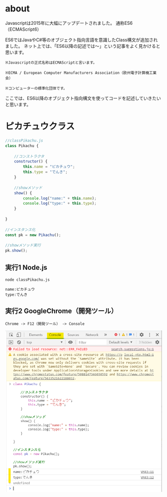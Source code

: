 # about

Javascriptは2015年に大幅にアップデートされました。
通称ES6（ECMAScript6）

ES6ではJavaやC#等のオブジェクト指向言語を意識したClass構文が追加されました。
ネット上では、「ES6以降の記述では～」という記事をよく見かけると思います。

```
※Javascriptの正式名称はECMAScriptと言います。

※ECMA / European Computer Manufacturers Association（欧州電子計算機工業会）

※コンピューターの標準化団体です。
```

ここでは、ES6以降のオブジェクト指向構文を使ってコードを記述していきたいと思います。

# ピカチュウクラス

```Javascript
//classPikachu.js
class Pikachu {

    //コンストラクタ
    constructor() {
        this.name = "ピカチュウ";
        this.type = "でんき";
    }

    //showメソッド
    show() {
        console.log("name:" + this.name);
        console.log("type:" + this.type);
    }

}

//インスタンス化
const pk = new Pikachu();

//showメソッド実行
pk.show();
```

## 実行1 Node.js

```
node classPikachu.js
```
```
name:ピカチュウ
type:でんき
```

## 実行2 GoogleChrome（開発ツール）
```
Chrome -> F12（開発ツール） -> Console
```
![pika](images/classpika1.png)